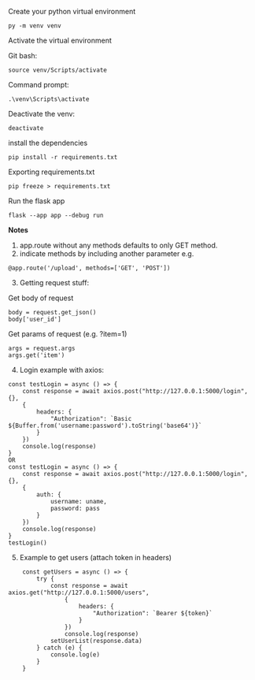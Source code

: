 Create your python virtual environment
```
py -m venv venv
```
Activate the virtual environment

Git bash:
```
source venv/Scripts/activate
```
Command prompt:
```
.\venv\Scripts\activate
```
Deactivate the venv:
```
deactivate
```
install the dependencies
```
pip install -r requirements.txt
```
Exporting requirements.txt
```
pip freeze > requirements.txt
```
Run the flask app
```
flask --app app --debug run
```

**Notes**
1. app.route without any methods defaults to only GET method.
2. indicate methods by including another parameter e.g. 
```
@app.route('/upload', methods=['GET', 'POST'])
```
3. Getting request stuff:

Get body of request
```
body = request.get_json()
body['user_id']
```

Get params of request (e.g. ?item=1)
```
args = request.args
args.get('item')
```
4. Login example with axios:
```
const testLogin = async () => {
    const response = await axios.post("http://127.0.0.1:5000/login", {},
    {
        headers: {
            "Authorization": `Basic ${Buffer.from('username:password').toString('base64')}`
        }
    })
    console.log(response)
}
OR
const testLogin = async () => {
    const response = await axios.post("http://127.0.0.1:5000/login", {},
    {
        auth: {
            username: uname,
            password: pass
        }
    })
    console.log(response)
}
testLogin()
```
5. Example to get users (attach token in headers)
```
    const getUsers = async () => {
        try {
            const response = await axios.get("http://127.0.0.1:5000/users",
                {
                    headers: {
                        "Authorization": `Bearer ${token}`
                    }
                })
                console.log(response)
            setUserList(response.data)
        } catch (e) {
            console.log(e)
        }
    }
```